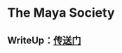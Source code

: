 # The Maya Society

## WriteUp：[传送门](https://blog.csdn.net/weixin_42151611/article/details/90706036)
